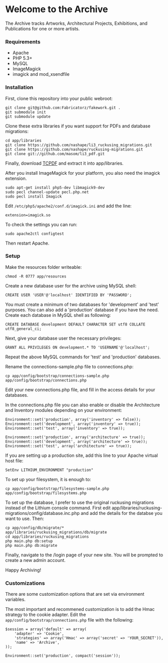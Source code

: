 # Welcome to the Archive

The Archive tracks Artworks, Architectural Projects, Exhibitions, and Publications for one or more artists.

### Requirements

* Apache
* PHP 5.3+
* MySQL
* ImageMagick
* imagick and mod_xsendfile

### Installation

First, clone this repository into your public webroot:

    git clone git@github.com:Fabricatorz/fakework.git .
	git submodule init
	git submodule update

Clone these extra libraries if you want support for PDFs and database migrations:

	cd app/libraries
	git clone https://github.com/nashape/li3_ruckusing_migrations.git
	git clone https://github.com/nashape/ruckusing-migrations.git
	git clone git://github.com/masom/li3_pdf.git

Finally, download [TCPDF](http://www.tcpdf.org) and extract it into app/libraries.

After you install ImageMagick for your platform, you also need the imagick extension.

	sudo apt-get install php5-dev libmagick9-dev
	sudo pecl channel-update pecl.php.net
	sudo pecl install Imagick

Edit `/etc/php5/apache2/conf.d/imagick.ini` and add the line: 

	extension=imagick.so

To check the settings you can run:

	sudo apache2ctl configtest

Then restart Apache.

### Setup

Make the resources folder writeable:

	chmod -R 0777 app/resources

Create a new database user for the archive using MySQL shell:

	CREATE USER 'USER'@'localhost' IDENTIFIED BY 'PASSWORD';

You must create a minimum of two databases for 'development' and 'test' purposes. You can also add a 'production' database if you have the need. Create each database in MySQL shell as following:

	CREATE DATABASE development DEFAULT CHARACTER SET utf8 COLLATE utf8_general_ci;

Next, give your database user the necessary privileges:

	GRANT ALL PRIVILEGES ON development.* TO 'USERNAME'@'localhost';

Repeat the above MySQL commands for 'test' and 'production' databases.

Rename the connections-sample.php file to connections.php:

	cp app/config/bootstrap/connections-sample.php app/config/bootstrap/connections.php

Edit your new connections.php file, and fill in the access details for your databases.

In the connections.php file you can also enable or disable the Architecture and Inventory modules depending on your environment:

	Environment::set('production', array('inventory' => false));
	Environment::set('development', array('inventory' => true));
	Environment::set('test', array('inventory' => true));

	Environment::set('production', array('architecture' => true));
	Environment::set('development', array('architecture' => true));
	Environment::set('test', array('architecture' => true));

If you are setting up a production site, add this line to your Apache virtual host file:

	SetEnv LITHIUM_ENVIRONMENT "production"

To set up your filesystem, it is enough to:

	cp app/config/bootstrap/filesystems-sample.php app/config/bootstrap/filesystems.php

To set up the database, I prefer to use the original ruckusing migrations instead of the Lithium console command. First edit app/libraries/ruckusing-migrations/config/database.inc.php and add the details for the databse you want to use. Then:

	cp app/config/db/migrate/* app/libraries/ruckusing_migrations/db/migrate
	cd app/libraries/ruckusing_migrations
	php main.php db:setup
	php main.php db:migrate

Finally, navigate to the /login page of your new site. You will be prompted to create a new admin account.

Happy Archiving!

### Customizations

There are some customization options that are set via environment variables.

The most important and recommened customization is to add the Hmac strategy to the cookie adapter. Edit the `app/config/bootstrap/connections.php` file with the following:

	$session = array('default' => array(
		'adapter' => 'Cookie',
		'strategies' => array('Hmac' => array('secret' => 'YOUR_SECRET')),
		'name' => 'Archive',
	));

	Environment::set('production', compact('session'));
